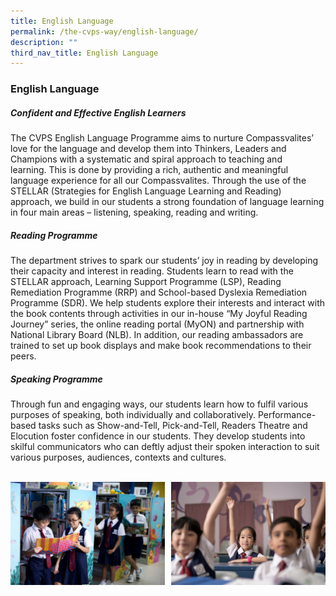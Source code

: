 ```yaml
---
title: English Language
permalink: /the-cvps-way/english-language/
description: ""
third_nav_title: English Language
---
```

### **English Language**

##### **Confident and Effective English Learners**
The CVPS English Language Programme aims to nurture Compassvalites’ love for the language and develop them into Thinkers, Leaders and Champions with a systematic and spiral approach to teaching and learning.&nbsp;This is done by providing a rich, authentic and meaningful language experience for all our Compassvalites. Through the use of the STELLAR (Strategies for English Language Learning and Reading) approach, we build in our students a strong foundation of language learning in four main areas – listening, speaking, reading and writing.

##### **Reading Programme**
The department strives to spark our students’ joy in reading by developing their capacity and interest in reading. Students learn to read with the STELLAR approach, Learning Support Programme (LSP), Reading Remediation Programme (RRP) and School-based Dyslexia Remediation Programme (SDR). We help students explore their interests and interact with the book contents through activities in our in-house “My Joyful Reading Journey” series, the online reading portal (MyON) and partnership with National Library Board (NLB). In addition, our reading ambassadors are trained to set up book displays and make book recommendations to their peers.

#####  **Speaking Programme**
Through fun and engaging ways, our students learn how to fulfil various purposes of speaking, both individually and collaboratively. Performance-based tasks such as Show-and-Tell, Pick-and-Tell, Readers Theatre and Elocution foster confidence in our students. They develop students into skilful communicators who can deftly adjust their spoken interaction to suit various purposes, audiences, contexts and cultures.  <br><br>

<img src="/images/eng1.jpg" style="width:49%" align="left">
<img src="/images/eng2.jpg" style="width:49%" align="right">

<br clear="left">